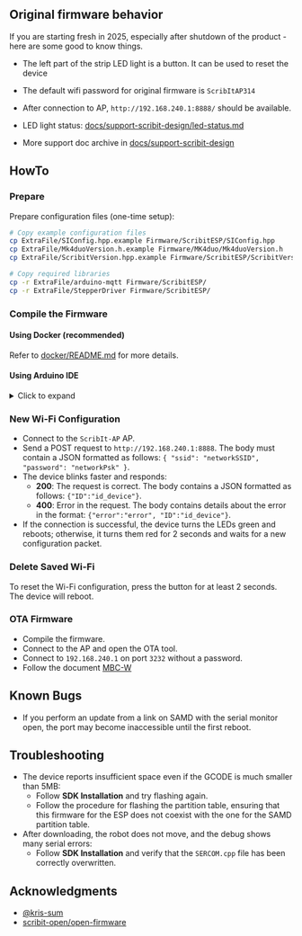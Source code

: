 

## Original firmware behavior

If you are starting fresh in 2025, especially after shutdown of the product - here are some good to know things.

- The left part of the strip LED light is a button. It can be used to reset the device
- The default wifi password for original firmware is `ScribItAP314`
- After connection to AP, `http://192.168.240.1:8888/` should be available.

- LED light status: [docs/support-scribit-design/led-status.md]()
- More support doc archive in [docs/support-scribit-design]()


## HowTo

### Prepare

Prepare configuration files (one-time setup):

```bash
# Copy example configuration files
cp ExtraFile/SIConfig.hpp.example Firmware/ScribitESP/SIConfig.hpp
cp ExtraFile/Mk4duoVersion.h.example Firmware/MK4duo/Mk4duoVersion.h  
cp ExtraFile/ScribitVersion.hpp.example Firmware/ScribitESP/ScribitVersion.hpp

# Copy required libraries
cp -r ExtraFile/arduino-mqtt Firmware/ScribitESP/
cp -r ExtraFile/StepperDriver Firmware/ScribitESP/
```

### Compile the Firmware

#### Using Docker (recommended)

Refer to [docker/README.md](docker/README.md) for more details.

#### Using Arduino IDE

<details>
<summary>Click to expand</summary>

- Copy the file `ExtraFile/SIConfig.hpp.example` to `Firmware/ScribitESP/SIConfig.hpp`
- Copy the file `ExtraFile/Mk4duoVersion.h.example` to `Firmware/MK4Duo/Mk4duoVersion.h`
- Copy the file `ExtraFile/ScribitVersion.hpp.example` to `Firmware/ScribitESP/ScribitVersion.hpp`
- Make the necessary configurations and compile

**SDK Installation**

- Install the Arduino Legacy IDE (1.8.19).
    - Add board URLs to Arduino IDE in `File > Preferences > Additional Boards Manager URLs`:
        ```
        https://www.briki.org/download/resources/package_briki_index.json
        https://dl.espressif.com/dl/package_esp32_dev_index.json
        ```
    - Go to `Tools > Board > Board Manager` and install the `Briki MBC-WB` board definition.
    - Use the **v2.0.0** version of the `Briki MBC-WB` board (v2.1.7 doesn't compile SAMD board)

- Add additional hardware overrides:
    - Copy the files `8MB_ffat.csv` and `8MB_spiffs.csv` from `ExtraFile/` to `Arduino15/packages/briki/hardware/mbc-wb/2.0.0/tools/partitions`, overwriting the existing files.
    - Copy `ExtraFile/SERCOM.cpp` to `Arduino15/packages/briki/hardware/mbc-wb/2.0.0/cores/samd21`, overwriting the existing file.

- Copy libraries:
    - Copy `ExtraFile/arduino-mqtt` folder to `Firmware/ScribitESP`
    - Copy `ExtraFile/StepperDriver` folder to `Firmware/ScribitESP`

You may also refer to the [MBC-WB User Manual](docs/MBC-WB-UserManual_v-2-1-min-1.pdf) for more details.

</details>

### New Wi-Fi Configuration
- Connect to the `ScribIt-AP` AP.
- Send a POST request to `http://192.168.240.1:8888`. The body must contain a JSON formatted as follows: `{ "ssid": "networkSSID", "password": "networkPsk" }`.
- The device blinks faster and responds:
  - **200**: The request is correct. The body contains a JSON formatted as follows: `{"ID":"id_device"}`.
  - **400**: Error in the request. The body contains details about the error in the format: `{"error":"error", "ID":"id_device"}`.
- If the connection is successful, the device turns the LEDs green and reboots; otherwise, it turns them red for 2 seconds and waits for a new configuration packet.

### Delete Saved Wi-Fi
To reset the Wi-Fi configuration, press the button for at least 2 seconds. The device will reboot.

### OTA Firmware
- Compile the firmware.
- Connect to the AP and open the OTA tool.
- Connect to `192.168.240.1` on port `3232` without a password.
- Follow the document [MBC-W](docs/MBC-WB-UserManual_v-2-1-min-1.pdf)

## Known Bugs
- If you perform an update from a link on SAMD with the serial monitor open, the port may become inaccessible until the first reboot.

## Troubleshooting
- The device reports insufficient space even if the GCODE is much smaller than 5MB:
  - Follow **SDK Installation** and try flashing again.
  - Follow the procedure for flashing the partition table, ensuring that this firmware for the ESP does not coexist with the one for the SAMD partition table.
- After downloading, the robot does not move, and the debug shows many serial errors:
  - Follow **SDK Installation** and verify that the `SERCOM.cpp` file has been correctly overwritten.

## Acknowledgments

- [@kris-sum](https://github.com/kris-sum)
- [scribit-open/open-firmware](https://github.com/scribit-open/open-firmware)
